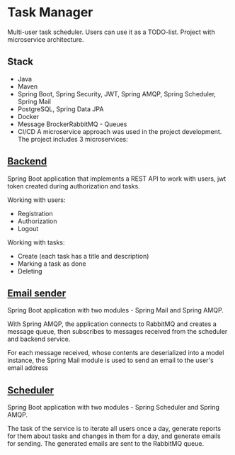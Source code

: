# Task Manager

Multi-user task scheduler. Users can use it as a TODO-list. Project with microservice architecture.

## Stack
* Java
* Maven
* Spring Boot, Spring Security, JWT, Spring AMQP, Spring Scheduler, Spring Mail
* PostgreSQL, Spring Data JPA
* Docker
* Message BrockerRabbitMQ - Queues
* CI/CD
A microservice approach was used in the project development. The project includes 3 microservices:


## [Backend](https://github.com/sh1neqd/task-manager-backend "Backend")
Spring Boot application that implements a REST API to work with users, jwt token created during authorization and tasks.

Working with users:

* Registration
* Authorization
* Logout

Working with tasks:

* Create (each task has a title and description)
* Marking a task as done
* Deleting

## [Email sender](https://github.com/sh1neqd/task-manager-emailsender "Email sender")
Spring Boot application with two modules - Spring Mail and Spring AMQP.

With Spring AMQP, the application connects to RabbitMQ and creates a message queue, then subscribes to messages received from the scheduler and backend service.

For each message received, whose contents are deserialized into a model instance, the Spring Mail module is used to send an email to the user's email address

## [Scheduler](https://github.com/sh1neqd/task-manager-scheduler "Scheduler")

Spring Boot application with two modules - Spring Scheduler and Spring AMQP.

The task of the service is to iterate all users once a day, generate reports for them about tasks and changes in them for a day, and generate emails for sending. The generated emails are sent to the RabbitMQ queue.
